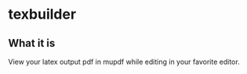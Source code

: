 # texbuilder
## What it is

View your latex output pdf in mupdf while editing in your favorite editor.



